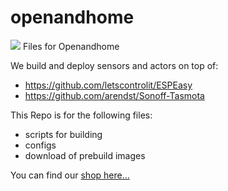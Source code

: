 # openandhome

<a href="https://www.openandhome.de"><img src="https://raw.githubusercontent.com/martament/openandhome/master/images/logo.gif"><a/>
Files for Openandhome

We build and deploy sensors and actors on top of:
- https://github.com/letscontrolit/ESPEasy
- https://github.com/arendst/Sonoff-Tasmota

This Repo is for the following files:
- scripts for building
- configs 
- download of prebuild images

You can find our <a href="https://www.openandhome.de">shop here...</a>
